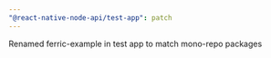 ```yaml
---
"@react-native-node-api/test-app": patch
---
```


Renamed ferric-example in test app to match mono-repo packages

